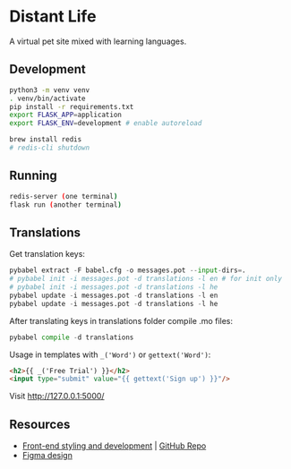 # Distant Life

A virtual pet site mixed with learning languages.

## Development

```sh
python3 -m venv venv
. venv/bin/activate
pip install -r requirements.txt
export FLASK_APP=application
export FLASK_ENV=development # enable autoreload
```

```sh
brew install redis
# redis-cli shutdown
```

## Running

```sh
redis-server (one terminal)
flask run (another terminal)
```

## Translations

Get translation keys:

```python
pybabel extract -F babel.cfg -o messages.pot --input-dirs=.
# pybabel init -i messages.pot -d translations -l en # for init only
# pybabel init -i messages.pot -d translations -l he
pybabel update -i messages.pot -d translations -l en
pybabel update -i messages.pot -d translations -l he
```

After translating keys in translations folder compile .mo files:

```python
pybabel compile -d translations
```

Usage in templates with `_('Word')` or `gettext('Word')`:

```html
<h2>{{ _('Free Trial') }}</h2>
<input type="submit" value="{{ gettext('Sign up') }}"/>
```


Visit http://127.0.0.1:5000/

## Resources 

- [Front-end styling and development](https://virtual.github.io/fed-projects/04) | [GitHub Repo](https://github.com/virtual/fed-projects)
- [Figma design](https://www.figma.com/file/6ckmGH0eDFj1956hPH8n0V/DistantLife-final-CS50x?node-id=6%3A2860)
